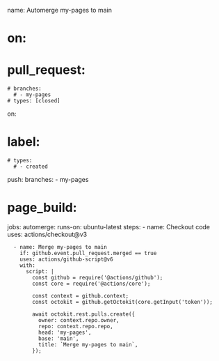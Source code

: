name: Automerge my-pages to main

# on:
  # pull_request:
    # branches:
      # - my-pages
    # types: [closed]

on:
  # label:
    # types:
      # - created
  push:
    branches:
      - my-pages
  # page_build:


jobs:
  automerge:
    runs-on: ubuntu-latest
    steps:
      - name: Checkout code
        uses: actions/checkout@v3

      - name: Merge my-pages to main
        if: github.event.pull_request.merged == true
        uses: actions/github-script@v6
        with:
          script: |
            const github = require('@actions/github');
            const core = require('@actions/core');

            const context = github.context;
            const octokit = github.getOctokit(core.getInput('token'));

            await octokit.rest.pulls.create({
              owner: context.repo.owner,
              repo: context.repo.repo,
              head: 'my-pages',
              base: 'main',
              title: `Merge my-pages to main`,
            });
